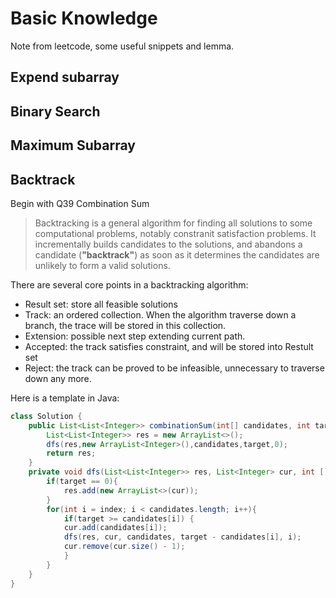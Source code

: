 # Basic Knowledge
Note from leetcode, some useful snippets and lemma.

## Expend subarray


## Binary Search


## Maximum Subarray


## Backtrack
Begin with Q39 Combination Sum

> Backtracking is a general algorithm for finding all solutions to some computational problems, notably constranit satisfaction problems. It incrementally builds candidates to the solutions, and abandons a candidate (**"backtrack"**) as soon as it determines the candidates are unlikely to form a valid solutions.

There are several core points in a backtracking algorithm:

 * Result set: store all feasible solutions
 * Track: an ordered collection. When the algorithm traverse down a branch, the trace will be stored in this collection.
 * Extension: possible next step extending current path.
 * Accepted: the track satisfies constraint, and will be stored into Restult set
 * Reject: the track can be proved to be infeasible, unnecessary to traverse down any more.

Here is a template in Java:

```java
class Solution {
    public List<List<Integer>> combinationSum(int[] candidates, int target) {
        List<List<Integer>> res = new ArrayList<>();
        dfs(res,new ArrayList<Integer>(),candidates,target,0);
        return res;
    }
    private void dfs(List<List<Integer>> res, List<Integer> cur, int [] candidates, int target, int index){
        if(target == 0){
            res.add(new ArrayList<>(cur));
        }
        for(int i = index; i < candidates.length; i++){
            if(target >= candidates[i]) {
            cur.add(candidates[i]);
            dfs(res, cur, candidates, target - candidates[i], i);
            cur.remove(cur.size() - 1);
            }
        }
    }
}
```